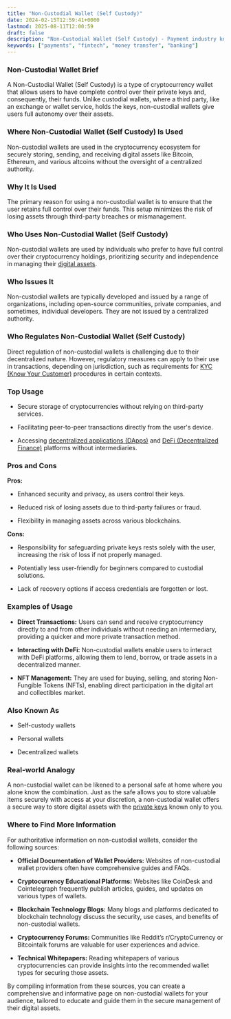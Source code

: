 ```yaml
---
title: "Non-Custodial Wallet (Self Custody)"
date: 2024-02-15T12:59:41+0000
lastmod: 2025-08-11T12:00:59
draft: false
description: "Non-Custodial Wallet (Self Custody) - Payment industry knowledge and insights"
keywords: ["payments", "fintech", "money transfer", "banking"]
---
```


### Non-Custodial Wallet Brief

A Non-Custodial Wallet (Self Custody) is a type of cryptocurrency wallet that allows users to have complete control over their private keys and, consequently, their funds. Unlike custodial wallets, where a third party, like an exchange or wallet service, holds the keys, non-custodial wallets give users full autonomy over their assets.

### Where Non-Custodial Wallet (Self Custody) Is Used

Non-custodial wallets are used in the cryptocurrency ecosystem for securely storing, sending, and receiving digital assets like Bitcoin, Ethereum, and various altcoins without the oversight of a centralized authority.

### Why It Is Used

The primary reason for using a non-custodial wallet is to ensure that the user retains full control over their funds. This setup minimizes the risk of losing assets through third-party breaches or mismanagement.

### Who Uses Non-Custodial Wallet (Self Custody)

Non-custodial wallets are used by individuals who prefer to have full control over their cryptocurrency holdings, prioritizing security and independence in managing their [digital assets](https://faisalkhanllc.xyz/resources/payments-wiki/d/digital-assets/).

### Who Issues It

Non-custodial wallets are typically developed and issued by a range of organizations, including open-source communities, private companies, and sometimes, individual developers. They are not issued by a centralized authority.

### Who Regulates Non-Custodial Wallet (Self Custody)

Direct regulation of non-custodial wallets is challenging due to their decentralized nature. However, regulatory measures can apply to their use in transactions, depending on jurisdiction, such as requirements for [KYC (Know Your Customer)](https://faisalkhanllc.xyz/resources/payments-wiki/k/know-your-customer-kyc/) procedures in certain contexts.

### Top Usage

- Secure storage of cryptocurrencies without relying on third-party services.

- Facilitating peer-to-peer transactions directly from the user's device.

- Accessing [decentralized applications (DApps)](https://faisalkhanllc.xyz/resources/payments-wiki/d/decentralized-applications-dapps/) and [DeFi (Decentralized Finance)](https://faisalkhanllc.xyz/resources/payments-wiki/d/decentralized-finance-defi/) platforms without intermediaries.

### Pros and Cons

**Pros:**

- Enhanced security and privacy, as users control their keys.

- Reduced risk of losing assets due to third-party failures or fraud.

- Flexibility in managing assets across various blockchains.

**Cons:**

- Responsibility for safeguarding private keys rests solely with the user, increasing the risk of loss if not properly managed.

- Potentially less user-friendly for beginners compared to custodial solutions.

- Lack of recovery options if access credentials are forgotten or lost.

### Examples of Usage

- **Direct Transactions:** Users can send and receive cryptocurrency directly to and from other individuals without needing an intermediary, providing a quicker and more private transaction method.

- **Interacting with DeFi:** Non-custodial wallets enable users to interact with DeFi platforms, allowing them to lend, borrow, or trade assets in a decentralized manner.

- **NFT Management:** They are used for buying, selling, and storing Non-Fungible Tokens (NFTs), enabling direct participation in the digital art and collectibles market.

### Also Known As

- Self-custody wallets

- Personal wallets

- Decentralized wallets

### Real-world Analogy

A non-custodial wallet can be likened to a personal safe at home where you alone know the combination. Just as the safe allows you to store valuable items securely with access at your discretion, a non-custodial wallet offers a secure way to store digital assets with the [private keys](https://faisalkhanllc.xyz/resources/payments-wiki/p/private-key/) known only to you.

### Where to Find More Information

For authoritative information on non-custodial wallets, consider the following sources:

- **Official Documentation of Wallet Providers:** Websites of non-custodial wallet providers often have comprehensive guides and FAQs.

- **Cryptocurrency Educational Platforms:** Websites like CoinDesk and Cointelegraph frequently publish articles, guides, and updates on various types of wallets.

- **Blockchain Technology Blogs:** Many blogs and platforms dedicated to blockchain technology discuss the security, use cases, and benefits of non-custodial wallets.

- **Cryptocurrency Forums:** Communities like Reddit’s r/CryptoCurrency or Bitcointalk forums are valuable for user experiences and advice.

- **Technical Whitepapers:** Reading whitepapers of various cryptocurrencies can provide insights into the recommended wallet types for securing those assets.

By compiling information from these sources, you can create a comprehensive and informative page on non-custodial wallets for your audience, tailored to educate and guide them in the secure management of their digital assets.